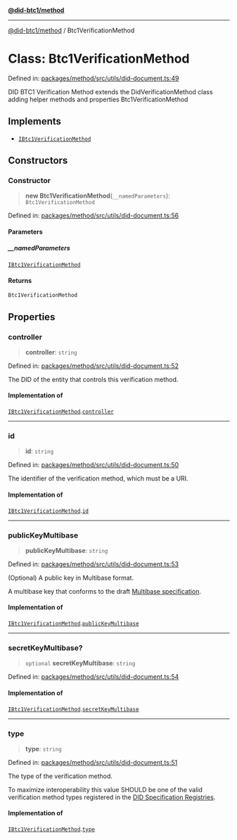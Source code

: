 [**@did-btc1/method**](../README.md)

***

[@did-btc1/method](../globals.md) / Btc1VerificationMethod

# Class: Btc1VerificationMethod

Defined in: [packages/method/src/utils/did-document.ts:49](https://github.com/dcdpr/did-btc1-js/blob/751aedd75738c26882a2149e644ae32b9e424707/packages/method/src/utils/did-document.ts#L49)

DID BTC1 Verification Method extends the DidVerificationMethod class adding helper methods and properties
 Btc1VerificationMethod

## Implements

- [`IBtc1VerificationMethod`](../interfaces/IBtc1VerificationMethod.md)

## Constructors

### Constructor

> **new Btc1VerificationMethod**(`__namedParameters`): `Btc1VerificationMethod`

Defined in: [packages/method/src/utils/did-document.ts:56](https://github.com/dcdpr/did-btc1-js/blob/751aedd75738c26882a2149e644ae32b9e424707/packages/method/src/utils/did-document.ts#L56)

#### Parameters

##### \_\_namedParameters

[`IBtc1VerificationMethod`](../interfaces/IBtc1VerificationMethod.md)

#### Returns

`Btc1VerificationMethod`

## Properties

### controller

> **controller**: `string`

Defined in: [packages/method/src/utils/did-document.ts:52](https://github.com/dcdpr/did-btc1-js/blob/751aedd75738c26882a2149e644ae32b9e424707/packages/method/src/utils/did-document.ts#L52)

The DID of the entity that controls this verification method.

#### Implementation of

[`IBtc1VerificationMethod`](../interfaces/IBtc1VerificationMethod.md).[`controller`](../interfaces/IBtc1VerificationMethod.md#controller)

***

### id

> **id**: `string`

Defined in: [packages/method/src/utils/did-document.ts:50](https://github.com/dcdpr/did-btc1-js/blob/751aedd75738c26882a2149e644ae32b9e424707/packages/method/src/utils/did-document.ts#L50)

The identifier of the verification method, which must be a URI.

#### Implementation of

[`IBtc1VerificationMethod`](../interfaces/IBtc1VerificationMethod.md).[`id`](../interfaces/IBtc1VerificationMethod.md#id)

***

### publicKeyMultibase

> **publicKeyMultibase**: `string`

Defined in: [packages/method/src/utils/did-document.ts:53](https://github.com/dcdpr/did-btc1-js/blob/751aedd75738c26882a2149e644ae32b9e424707/packages/method/src/utils/did-document.ts#L53)

(Optional) A public key in Multibase format.

A multibase key that conforms to the draft
[Multibase specification](https://datatracker.ietf.org/doc/draft-multiformats-multibase/).

#### Implementation of

[`IBtc1VerificationMethod`](../interfaces/IBtc1VerificationMethod.md).[`publicKeyMultibase`](../interfaces/IBtc1VerificationMethod.md#publickeymultibase)

***

### secretKeyMultibase?

> `optional` **secretKeyMultibase**: `string`

Defined in: [packages/method/src/utils/did-document.ts:54](https://github.com/dcdpr/did-btc1-js/blob/751aedd75738c26882a2149e644ae32b9e424707/packages/method/src/utils/did-document.ts#L54)

#### Implementation of

[`IBtc1VerificationMethod`](../interfaces/IBtc1VerificationMethod.md).[`secretKeyMultibase`](../interfaces/IBtc1VerificationMethod.md#secretkeymultibase)

***

### type

> **type**: `string`

Defined in: [packages/method/src/utils/did-document.ts:51](https://github.com/dcdpr/did-btc1-js/blob/751aedd75738c26882a2149e644ae32b9e424707/packages/method/src/utils/did-document.ts#L51)

The type of the verification method.

To maximize interoperability this value SHOULD be one of the valid verification method types
registered in the [DID Specification Registries](https://www.w3.org/TR/did-spec-registries/#verification-method-types).

#### Implementation of

[`IBtc1VerificationMethod`](../interfaces/IBtc1VerificationMethod.md).[`type`](../interfaces/IBtc1VerificationMethod.md#type)
